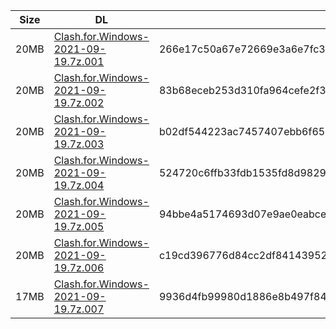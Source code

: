 |    Size   |     DL  | sha512sum |
|  ---  |  ---  |  ---  |
| 20MB | [Clash.for.Windows-2021-09-19.7z.001](https://cdn.jsdelivr.net/gh/appleians/cfw_intel@main/Clash.for.Windows-2021-09-19.7z.001) | 266e17c50a67e72669e3a6e7fc36eaf30105dcb370bb439fb94a48d6f5cc2656bdfddfc91351be19d787e331ad4c5a38a476f868cfb3316105a037de9b46206c |
| 20MB | [Clash.for.Windows-2021-09-19.7z.002](https://cdn.jsdelivr.net/gh/appleians/cfw_intel@main/Clash.for.Windows-2021-09-19.7z.002) | 83b68eceb253d310fa964cefe2f31269d1f769227d95390dcda994be35f858a742c3da36d8eaea86c09941b88cacc927ed2586c96d44f671bb7a9891b80068dc |
| 20MB | [Clash.for.Windows-2021-09-19.7z.003](https://cdn.jsdelivr.net/gh/appleians/cfw_intel@main/Clash.for.Windows-2021-09-19.7z.003) | b02df544223ac7457407ebb6f651f7e80232e946f2f7df2aae2fd76cccec3f31ddadc4dd601ca2f8b7480d4f2f33758bcc6eadec2f182c2afcc2155840a64b85 |
| 20MB | [Clash.for.Windows-2021-09-19.7z.004](https://cdn.jsdelivr.net/gh/appleians/cfw_intel@main/Clash.for.Windows-2021-09-19.7z.004) | 524720c6ffb33fdb1535fd8d9829bc845c0bf7c389e1abce6899d9f5ec44f9305ca1c93718e4c7b312922751afa98356c03330b93a0c52c61d0b21624ba037ef |
| 20MB | [Clash.for.Windows-2021-09-19.7z.005](https://cdn.jsdelivr.net/gh/appleians/cfw_intel@main/Clash.for.Windows-2021-09-19.7z.005) | 94bbe4a5174693d07e9ae0eabce2bfb2d2ecab28170249cccf8f47a6e5dacc3a9da8d5a90b213df39ce4c80422499f88c790d34edbcfde7e8f79b28237b30a8b |
| 20MB | [Clash.for.Windows-2021-09-19.7z.006](https://cdn.jsdelivr.net/gh/appleians/cfw_intel@main/Clash.for.Windows-2021-09-19.7z.006) | c19cd396776d84cc2df84143952081849e53b867129ee4a7fcf51923718bc73058aa84de967c42f9b26880683f48006f4a56e7af7fad623ac8d877fc4f3c8e9d |
| 17MB | [Clash.for.Windows-2021-09-19.7z.007](https://cdn.jsdelivr.net/gh/appleians/cfw_intel@main/Clash.for.Windows-2021-09-19.7z.007) | 9936d4fb99980d1886e8b497f84ea1dde267f01e0780501438ebe2bd3a3243177173dcfb79468f7cb33d752de3d50977eb4916ba4336998c831d4d8e71c08d14 |
